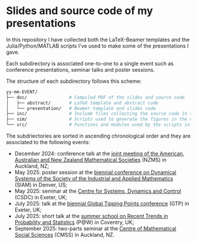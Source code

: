 # Slides and source code of my presentations 

In this repository I have collected both the LaTeX-Beamer templates and the Julia/Python/MATLAB scripts I've used to make some of the presentations I gave.

Each subdirectory is associated one-to-one to a single event such as conference presentations, seminar talks and poster sessions.

The structure of each subdirectory follows this scheme:

```bash
yy-mm-EVENT/
├── doc/                # Compiled PDF of the slides and source code 
│   ├── abstract/       # LaTeX template and abstract code 
│   └── presentation/   # Beamer template and slides code 
├── inc/                # Include files collecting the source code in src/ 
├── sim/                # Scripts used to generate the figures in the notes
└── src/                # Functions and modules used by the scripts in sim/ 
```

The subdriectories are sorted in ascending chronological order and they are associated to the following events:
- December 2024: conference talk at the [joint meeting of the American, Australian and New Zealand Mathematical Societies](./24-12-NZMS/) (NZMS) in Auckland, NZ;
- May 2025: poster session at the [biennial conference on Dynamical Systems of the Society of the Industrial and Applied Mathematics](./25-05-SIAM/) (SIAM) in Denver, US;
- May 2025: seminar at the [Centre for Systems, Dynamics and Control](./25-05-UoE/) (CSDC) in Exeter, UK;
- July 2025: talk at the [biennial Global Tipping Points conference](./25-07-GTP/) (GTP) in Exeter, UK;
- July 2025: short talk at the [summer school on Recent Trends in Probability and Statistics](./25-07-P@W/) (P@W) in Coventry, UK;
- September 2025: two-parts seminar at the [Centre of Mathematical Social Sciences](./25-09-CMSS/) (CMSS) in Auckland, NZ.
